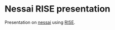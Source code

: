 # Nessai RISE presentation

Presentation on [nessai]() using [RISE](https://github.com/damianavila/RISE).
